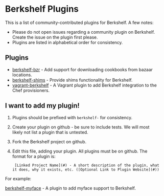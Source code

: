 Berkshelf Plugins
=================
This is a list of community-contributed plugins for Berkshelf. A few notes:

- Please do not open issues regarding a community plugin on Berkshelf. Create the issue on the plugin first please.
- Plugins are listed in alphabetical order for consistency.

Plugins
-------
- [berkshelf-bzr](https://github.com/berkshelf/berkshelf-bzr) - Add support for downloading cookbooks from bazaar locations.
- [berkshelf-shims](https://github.com/JeffBellegarde/berkshelf-shims) - Provide shims functionality for Berkshelf.
- [vagrant-berkshelf](https://github.com/berkshelf/vagrant-berkshelf) - A Vagrant plugin to add Berkshelf integration to the Chef provisioners.

I want to add my plugin!
------------------------
1. Plugins should be prefixed with `berkshelf-` for consistency.
1. Create your plugin on github - be sure to include tests. We will most likely not list a plugin that is untested.
1. Fork the Berkshelf project on github.
1. Edit this file, adding your plugin. All plugins must be on github. The format for a plugin is:

        [Linked Project Name](#) - A short description of the plugin, what it does, why it exists, etc. ([Optional Link to Plugin Website](#))

  For example:

  [berkshelf-myface](https://github.com/berkshelf/berkshelf-myface) - A plugin to add myface support to Berkshelf.
